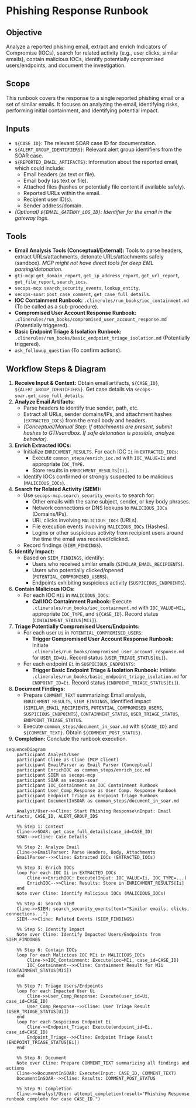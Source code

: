 # Phishing Response Runbook

## Objective

Analyze a reported phishing email, extract and enrich Indicators of Compromise (IOCs), search for related activity (e.g., user clicks, similar emails), contain malicious IOCs, identify potentially compromised users/endpoints, and document the investigation.

## Scope

This runbook covers the response to a single reported phishing email or a set of similar emails. It focuses on analyzing the email, identifying risks, performing initial containment, and identifying potential impact.

## Inputs

*   `${CASE_ID}`: The relevant SOAR case ID for documentation.
*   `${ALERT_GROUP_IDENTIFIERS}`: Relevant alert group identifiers from the SOAR case.
*   `${REPORTED_EMAIL_ARTIFACTS}`: Information about the reported email, which could include:
    *   Email headers (as text or file).
    *   Email body (as text or file).
    *   Attached files (hashes or potentially file content if available safely).
    *   Reported URLs within the email.
    *   Recipient user ID(s).
    *   Sender address/domain.
*   *(Optional) `${EMAIL_GATEWAY_LOG_ID}`: Identifier for the email in the gateway logs.*

## Tools

*   **Email Analysis Tools (Conceptual/External):** Tools to parse headers, extract URLs/attachments, detonate URLs/attachments safely (sandbox). *MCP might not have direct tools for deep EML parsing/detonation.*
*   `gti-mcp`: `get_domain_report`, `get_ip_address_report`, `get_url_report`, `get_file_report`, `search_iocs`.
*   `secops-mcp`: `search_security_events`, `lookup_entity`.
*   `secops-soar`: `post_case_comment`, `get_case_full_details`.
*   **IOC Containment Runbook:** `.clinerules/run_books/ioc_containment.md` (To be called as a sub-procedure).
*   **Compromised User Account Response Runbook:** `.clinerules/run_books/compromised_user_account_response.md` (Potentially triggered).
*   **Basic Endpoint Triage & Isolation Runbook:** `.clinerules/run_books/basic_endpoint_triage_isolation.md` (Potentially triggered).
*   `ask_followup_question` (To confirm actions).

## Workflow Steps & Diagram

1.  **Receive Input & Context:** Obtain email artifacts, `${CASE_ID}`, `${ALERT_GROUP_IDENTIFIERS}`. Get case details via `secops-soar.get_case_full_details`.
2.  **Analyze Email Artifacts:**
    *   Parse headers to identify true sender, path, etc.
    *   Extract all URLs, sender domains/IPs, and attachment hashes (`EXTRACTED_IOCs`) from the email body and headers.
    *   *(Conceptual/Manual Step: If attachments are present, submit hashes to GTI/sandbox. If safe detonation is possible, analyze behavior).*
3.  **Enrich Extracted IOCs:**
    *   Initialize `ENRICHMENT_RESULTS`. For each IOC `Ii` in `EXTRACTED_IOCs`:
        *   Execute `common_steps/enrich_ioc.md` with `IOC_VALUE=Ii` and appropriate `IOC_TYPE`.
        *   Store results in `ENRICHMENT_RESULTS[Ii]`.
    *   Identify IOCs confirmed or strongly suspected to be malicious (`MALICIOUS_IOCs`).
4.  **Search for Related Activity (SIEM):**
    *   Use `secops-mcp.search_security_events` to search for:
        *   Other emails with the same subject, sender, or key body phrases.
        *   Network connections or DNS lookups to `MALICIOUS_IOCs` (Domains/IPs).
        *   URL clicks involving `MALICIOUS_IOCs` (URLs).
        *   File execution events involving `MALICIOUS_IOCs` (Hashes).
        *   Logins or other suspicious activity from recipient users around the time the email was received/clicked.
    *   Record findings (`SIEM_FINDINGS`).
5.  **Identify Impact:**
    *   Based on `SIEM_FINDINGS`, identify:
        *   Users who received similar emails (`SIMILAR_EMAIL_RECIPIENTS`).
        *   Users who potentially clicked/opened (`POTENTIAL_COMPROMISED_USERS`).
        *   Endpoints exhibiting suspicious activity (`SUSPICIOUS_ENDPOINTS`).
6.  **Contain Malicious IOCs:**
    *   For each IOC `MIi` in `MALICIOUS_IOCs`:
        *   **Call IOC Containment Runbook:** Execute `.clinerules/run_books/ioc_containment.md` with `IOC_VALUE=MIi`, appropriate `IOC_TYPE`, and `${CASE_ID}`. Record status (`CONTAINMENT_STATUS[MIi]`).
7.  **Triage Potentially Compromised Users/Endpoints:**
    *   For each user `Ui` in `POTENTIAL_COMPROMISED_USERS`:
        *   **Trigger Compromised User Account Response Runbook:** Initiate `.clinerules/run_books/compromised_user_account_response.md` for `USER_ID=Ui`. Record status (`USER_TRIAGE_STATUS[Ui]`).
    *   For each endpoint `Ei` in `SUSPICIOUS_ENDPOINTS`:
        *   **Trigger Basic Endpoint Triage & Isolation Runbook:** Initiate `.clinerules/run_books/basic_endpoint_triage_isolation.md` for `ENDPOINT_ID=Ei`. Record status (`ENDPOINT_TRIAGE_STATUS[Ei]`).
8.  **Document Findings:**
    *   Prepare `COMMENT_TEXT` summarizing: Email analysis, `ENRICHMENT_RESULTS`, `SIEM_FINDINGS`, identified impact (`SIMILAR_EMAIL_RECIPIENTS`, `POTENTIAL_COMPROMISED_USERS`, `SUSPICIOUS_ENDPOINTS`), `CONTAINMENT_STATUS`, `USER_TRIAGE_STATUS`, `ENDPOINT_TRIAGE_STATUS`.
    *   Execute `common_steps/document_in_soar.md` with `${CASE_ID}` and `${COMMENT_TEXT}`. Obtain `${COMMENT_POST_STATUS}`.
9.  **Completion:** Conclude the runbook execution.

```{mermaid}
sequenceDiagram
    participant Analyst/User
    participant Cline as Cline (MCP Client)
    participant EmailParser as Email Parser (Conceptual)
    participant EnrichIOC as common_steps/enrich_ioc.md
    participant SIEM as secops-mcp
    participant SOAR as secops-soar
    participant IOC_Containment as IOC Containment Runbook
    participant User_Comp_Response as User Comp. Response Runbook
    participant Endpoint_Triage as Endpoint Triage Runbook
    participant DocumentInSOAR as common_steps/document_in_soar.md

    Analyst/User->>Cline: Start Phishing Response\nInput: Email Artifacts, CASE_ID, ALERT_GROUP_IDS

    %% Step 1: Context
    Cline->>SOAR: get_case_full_details(case_id=CASE_ID)
    SOAR-->>Cline: Case Details

    %% Step 2: Analyze Email
    Cline->>EmailParser: Parse Headers, Body, Attachments
    EmailParser-->>Cline: Extracted IOCs (EXTRACTED_IOCs)

    %% Step 3: Enrich IOCs
    loop For each IOC Ii in EXTRACTED_IOCs
        Cline->>EnrichIOC: Execute(Input: IOC_VALUE=Ii, IOC_TYPE=...)
        EnrichIOC-->>Cline: Results: Store in ENRICHMENT_RESULTS[Ii]
    end
    Note over Cline: Identify Malicious IOCs (MALICIOUS_IOCs)

    %% Step 4: Search SIEM
    Cline->>SIEM: search_security_events(text="Similar emails, clicks, connections...")
    SIEM-->>Cline: Related Events (SIEM_FINDINGS)

    %% Step 5: Identify Impact
    Note over Cline: Identify Impacted Users/Endpoints from SIEM_FINDINGS

    %% Step 6: Contain IOCs
    loop For each Malicious IOC MIi in MALICIOUS_IOCs
        Cline->>IOC_Containment: Execute(ioc=MIi, case_id=CASE_ID)
        IOC_Containment-->>Cline: Containment Result for MIi (CONTAINMENT_STATUS[MIi])
    end

    %% Step 7: Triage Users/Endpoints
    loop For each Impacted User Ui
        Cline->>User_Comp_Response: Execute(user_id=Ui, case_id=CASE_ID)
        User_Comp_Response-->>Cline: User Triage Result (USER_TRIAGE_STATUS[Ui])
    end
    loop For each Suspicious Endpoint Ei
        Cline->>Endpoint_Triage: Execute(endpoint_id=Ei, case_id=CASE_ID)
        Endpoint_Triage-->>Cline: Endpoint Triage Result (ENDPOINT_TRIAGE_STATUS[Ei])
    end

    %% Step 8: Document
    Note over Cline: Prepare COMMENT_TEXT summarizing all findings and actions
    Cline->>DocumentInSOAR: Execute(Input: CASE_ID, COMMENT_TEXT)
    DocumentInSOAR-->>Cline: Results: COMMENT_POST_STATUS

    %% Step 9: Completion
    Cline->>Analyst/User: attempt_completion(result="Phishing Response runbook complete for case CASE_ID.")
